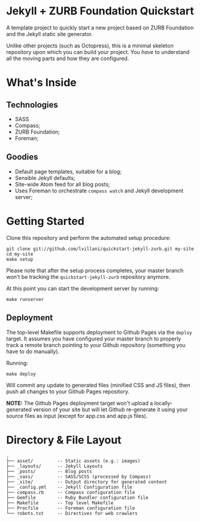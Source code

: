 Jekyll + ZURB Foundation Quickstart
===================================

A template project to quickly start a new project based on ZURB Foundation
and the Jekyll static site generator.

Unlike other projects (such as Octopress), this is a minimal skeleton
repository upon which you can build your project. You _have_ to understand
all the moving parts and how they are configured.




What's Inside
=============

## Technologies

* SASS
* Compass;
* ZURB Foundation;
* Foreman;

## Goodies

* Default page templates, suitable for a blog;
* Sensible Jekyll defaults;
* Site-wide Atom feed for all blog posts;
* Uses Foreman to orchestrate `compass watch` and Jekyll development server;




Getting Started
===============

Clone this repository and perform the automated setup procedure:

    git clone git://github.com/lvillani/quickstart-jekyll-zurb.git my-site
    cd my-site
    make setup

Please note that after the setup process completes, your master branch won't
be tracking the `quickstart-jekyll-zurb` repository anymore.

At this point you can start the development server by running:

    make runserver

## Deployment

The top-level Makefile supports deployment to Github Pages via the `deploy`
target. It assumes you have configured your master branch to properly track a
remote branch pointing to your Github repository (something you have to do
manually).

Running:

    make deploy

Will commit any update to generated files (minified CSS and JS files), then
push all changes to your Github Pages repository.

__NOTE:__ The Github Pages deployment target won't upload a locally-generated
version of your site but will let Github re-generate it using your source
files as input (except for app.css and app.js files).




Directory & File Layout
=======================

    .
    ├── asset/         -- Static assets (e.g.: images)
    ├── _layouts/      -- Jekyll Layouts
    ├── _posts/        -- Blog posts
    ├── _sass/         -- SASS/SCSS (processed by Compass)
    ├── _site/         -- Output directory for generated content
    ├── _config.yml    -- Jekyll Configuration file
    ├── compass.rb     -- Compass configuration file
    ├── Gemfile        -- Ruby Bundler configuration file
    ├── Makefile       -- Top level Makefile
    ├── Procfile       -- Foreman configuration file
    └── robots.txt     -- Directives for web crawlers
